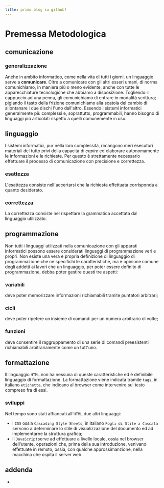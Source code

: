 ```yaml
---
title: primo blog su github!
---
```


# Premessa Metodologica

## comunicazione

### generalizzazione
Anche in ambito informatico, come nella vita di tutti i giorni, un linguaggio serve a **comunicare**. Oltre a comunicare con gli altri esseri umani, di norma comunichiamo, in maniera più o meno evidente, anche con tutte le apparecchiature tecnologiche che abbiamo a disposizione. Togliendo il cappuccio ad una penna, gli comunichiamo di entrare in modalità scrittura; pigiando il tasto della frizione comunichiamo alla scatola del cambio di allontanare i due dischi l'uno dall'altro.
Essendo i sistemi informatici generalmente più complessi e, soprattutto, programmabili, hanno bisogno di linguaggi più articolati rispetto a quelli comunemente in uso.

## linguaggio
I sistemi informatici, pur nella loro complessità, rimangono meri esecutori materiali del tutto privi della capacità di *capire* ed elaborare autonomamente le informazioni e le richieste. Per questo è strettamente necessario effettuare il processo di comunicazione con precisione e correttezza.

### esattezza
L'esattezza consiste nell'accertarsi che la richiesta effettuata corrisponda a quanto desiderato.

### correttezza
La correttezza consiste nel rispettare la grammatica accettata dal linguaggio utilizzato.

## programmazione
Non tutti i linguaggi utilizzati nella comunicazione con gli apparati informatici possono essere considerati linguaggi di programmazione veri e propri. Non esiste una vera e propria definizione di linguaggio di programmazione che ne specifichi le caratteristiche, ma è opinione comune degli addetti ai lavori che un linguaggio, per poter essere definito di programmazione, debba poter gestire questi tre aspetti:

### variabili
deve poter memorizzare informazioni richiamabili tramite puntatori arbitrari;

### cicli
deve poter ripetere un insieme di comandi per un numero arbitrario di volte;

### funzioni
deve consentire il raggruppamento di una serie di comandi preesistenti richiamabili arbitrariamente come un tutt'uno.

## formattazione
Il linguaggio `HTML` non ha nessuna di queste caratteristiche ed è definibile linguaggio di formattazione. La formattazione viene indicata tramite `tags`, in italiano `etichette`, che indicano al browser come intervenire sul testo compreso fra di essi.

### sviluppi
Nel tempo sono stati affiancati all'<code>HTML</code> due altri linguaggi:
 - [`CSS`]: https://www.w3schools.com/css/css_intro.asp]
    i `CSS` ossia `Cascading Style Sheets`, in italiano `Fogli di Stile a Cascata` servono a determinare lo stile di visualizzazione del documento ed ad implementarne la struttura grafica;
 - [`JavaScript`]: https://www.w3schools.com/js/default.asp
    il `JavaScript`serve ad effettuare a livello locale, ossia nel browser dell'utente, operazioni che, prima della sua introduzione, venivano effettuate in remoto, ossia, con qualche approssimanzione, nella macchina che ospita il server web.

 ## addenda
 - [`writing html`]: https://web.archive.org/web/20070812133549/http://zircon.mcli.dist.maricopa.edu/writinghtml_it/tut/index.html
